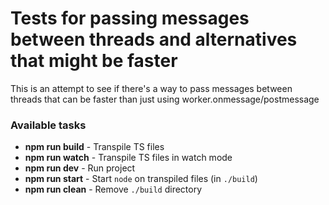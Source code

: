 # Tests for passing messages between threads and alternatives that might be faster

This is an attempt to see if there's a way to pass messages between threads that can
be faster than just using worker.onmessage/postmessage

### Available tasks

-   **npm run build** - Transpile TS files
-   **npm run watch** - Transpile TS files in watch mode
-   **npm run dev** - Run project
-   **npm run start** - Start `node` on transpiled files (in `./build`)
-   **npm run clean** - Remove `./build` directory
